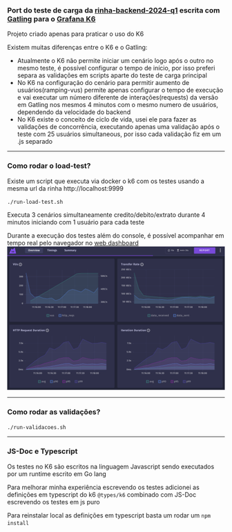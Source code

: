### Port do teste de carga da [rinha-backend-2024-q1](https://github.com/zanfranceschi/rinha-de-backend-2024-q1) escrita com [Gatling](https://gatling.io/) para o [Grafana K6](https://k6.io)

Projeto criado apenas para praticar o uso do K6

Existem muitas diferenças entre o K6 e o Gatling:
 - Atualmente o K6 não permite iniciar um cenário logo após o outro no mesmo teste, é possível configurar o tempo de início, por isso preferi separa as validações em scripts aparte do teste de carga principal
 - No K6 na configuração do cenário para permitir aumento de usuários(ramping-vus) permite apenas configurar o tempo de execução e vai executar um número diferente de interações(requests) da versão em Gatling nos mesmos 4 minutos com o mesmo numero de usuários, dependendo da velocidade do backend
 - No K6 existe o conceito de ciclo de vida, usei ele para fazer as validações de concorrência, executando apenas uma validação após o teste com 25 usuários simultaneous, por isso cada validação fiz em um .js separado

---
### Como rodar o load-test?
Existe um script que executa via docker o k6 com os testes usando a mesma url da rinha http://localhost:9999

```sh
./run-load-test.sh
```
Executa 3 cenários simultaneamente credito/debito/extrato durante 4 minutos iniciando com 1 usuário para cada teste

Durante a execução dos testes além do console, é possível acompanhar em tempo real pelo navegador no [web dashboard](http://127.0.0.1:5665)
![image](img/web-dasboard.png)


---
### Como rodar as validações?
```sh
./run-validacoes.sh
```

---
### JS-Doc e Typescript

Os testes no K6 são escritos na linguagem Javascript sendo executados por um runtime escrito em Go lang

Para melhorar minha experiência escrevendo os testes adicionei as definições em typescript do k6 `@types/k6` combinado com JS-Doc escrevendo os testes em js puro

Para reinstalar local as definições em typescript basta um rodar um `npm install`